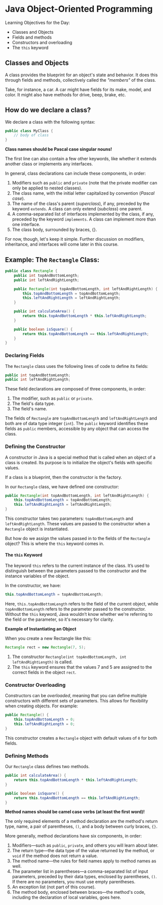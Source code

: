 # Java Object-Oriented Programming

Learning Objectives for the Day:
- Classes and Objects
- Fields and methods
- Constructors and overloading
- The `this` keyword

## Classes and Objects

A class provides the blueprint for an object's state and behavior. It does this through fields and methods, collectively called the *"members"* of the class.

Take, for instance, a car. A car might have fields for its make, model, and color. It might also have methods for drive, beep, brake, etc.

## How do we declare a class?

We declare a class with the following syntax:

```java
public class MyClass {
    // body of class
}
```
**Class names should be Pascal case singular nouns!**

The first line can also contain a few other keywords, like whether it extends another class or implements any interfaces.

In general, class declarations can include these components, in order:

1. Modifiers such as `public` and `private` (note that the private modifier can only be applied to nested classes).
2. The class name, with the initial letter capitalized by convention (*Pascal case*).
3. The name of the class's parent (*superclass*), if any, preceded by the keyword `extends`. A class can only extend (*subclass*) one parent.
4. A comma-separated list of interfaces implemented by the class, if any, preceded by the keyword `implements`. A class can implement more than one interface.
5. The class body, surrounded by braces, {}.

For now, though, let's keep it simple. Further discussion on modifiers, inheritance, and interfaces will come later in this course.

## Example: The `Rectangle` Class:
```java
public class Rectangle {
    public int topAndBottomLength;
    public int leftAndRightLength;

    public Rectangle(int topAndBottomLength, int leftAndRightLength) {
        this.topAndBottomLength = topAndBottomLength;
        this.leftAndRightLength = leftAndRightLength;
    }

    public int calculateArea() {
        return this.topAndBottomLength * this.leftAndRightLength;
    }

    public boolean isSquare() {
        return this.topAndBottomLength == this.leftAndRightLength;
    }
}
```

### Declaring Fields
The `Rectangle` class uses the following lines of code to define its fields:

```java
public int topAndBottomLength;
public int leftAndRightLength;
```
These field declarations are composed of three components, in order:

1. The modifier, such as `public` or `private`.
2. The field's data type.
3. The field's name.

The fields of `Rectangle` are `topAndBottomLength` and `leftAndRightLength` and both are of data type integer (`int`). The `public` keyword identifies these fields as `public` members, accessible by any object that can access the class.

### Defining the Constructor
A constructor in Java is a special method that is called when an object of a class is created. Its purpose is to initialize the object's fields with specific values.

If a class is a blueprint, then the constructor is the factory.

In our `Rectangle` class, we have defined one constructor:
```java
public Rectangle(int topAndBottomLength, int leftAndRightLength) {
    this.topAndBottomLength = topAndBottomLength;
    this.leftAndRightLength = leftAndRightLength;
}
```

This constructor takes two parameters: `topAndBottomLength` and `leftAndRightLength`. These values are passed to the constructor when a `Rectangle` object is instantiated.

But how do we assign the values passed in to the fields of the `Rectangle` object? This is where the `this` keyword comes in.

#### The `this` Keyword

The keyword `this` refers to the current instance of the class. It’s used to distinguish between the parameters passed to the constructor and the instance variables of the object.

In the constructor, we have:
```java
this.topAndBottomLength = topAndBottomLength;
```
Here, `this.topAndBottomLength` refers to the field of the current object, while `topAndBottomLength` refers to the parameter passed to the constructor. Without the `this` keyword, Java wouldn’t know whether we're referring to the field or the parameter, so it's necessary for clarity.

**Example of Instantiating an Object**

When you create a new Rectangle like this:
```java
Rectangle rect = new Rectangle(7, 5);
```
1. The constructor `Rectangle(int topAndBottomLength, int leftAndRightLength)` is called.
2.	The `this` keyword ensures that the values 7 and 5 are assigned to the correct fields in the object `rect`.

### Constructor Overloading
Constructors can be *overloaded*, meaning that you can define multiple constructors with different sets of parameters. This allows for flexibility when creating objects. For example:
```java
public Rectangle() {
    this.topAndBottomLength = 0;
    this.leftAndRightLength = 0;
}
```
This constructor creates a `Rectangle` object with default values of `0` for both fields.

### Defining Methods
Our `Rectangle` class defines two methods.

```java
public int calculateArea() {
    return this.topAndBottomLength * this.leftAndRightLength;
}

public boolean isSquare() {
    return this.topAndBottomLength == this.leftAndRightLength;
}
```
**Method names should be camel case verbs (at least the first word)!**

The only required elements of a method declaration are the method's return type, name, a pair of parentheses, `()`, and a body between curly braces, `{}`.

More generally, method declarations have six components, in order:

1. Modifiers—such as `public`, `private`, and others you will learn about later.
2. The return type—the data type of the value returned by the method, or `void` if the method does not return a value.
3. The method name—the rules for field names apply to method names as well.
4. The parameter list in parentheses—a comma-separated list of input parameters, preceded by their data types, enclosed by parentheses, `()`. If there are no parameters, you must use empty parentheses.
5. An exception list (not part of this course).
6. The method body, enclosed between braces—the method's code, including the declaration of local variables, goes here.
